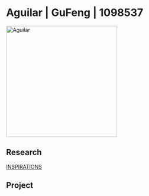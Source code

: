 
# Aguilar | GuFeng | 1098537
 <img alt="Aguilar" src="https://github.com/steenblikrs/2021-Spring-Studio/blob/ea3a085c15ec1319781c2a8867e4921946da9849/students/Aguilar/ASSETS/image%20of%20me.jpg?raw=true" width="300">

## Research
[INSPIRATIONS](https://steenblikrs.github.io/2021-Spring-Studio/students/Aguilar/inspiration)
<br/>

## Project






















